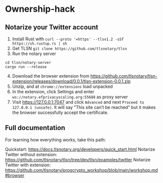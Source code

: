 # Ownership-hack

## Notarize your Twitter account

1. Install Rust with `curl --proto '=https' --tlsv1.2 -sSf https://sh.rustup.rs | sh`
2. Get TLSN `git clone https://github.com/tlsnotary/tlsn`
3. Run the notary server
```
cd tlsn/notary-server
cargo run --release
```
4. Download the browser extension from https://github.com/tlsnotary/tlsn-extension/releases/download/0.0.1/tlsn-extension-0.0.1.zip
5. Unzip, and at `chrome://extensions` load unpacked
6. In the extension, click Settings and enter `ws://notary.efprivacyscaling.org:55688` as proxy server
7. Visit https://127.0.0.1:7047 and click `Advanced` and next `Proceed to 127.0.0.1 (unsafe)`. It will say "This site can’t be reached" but it makes the browser successfully accept the certificate.



## Full documentation

For learning how everything works, take this path:

Quickstart: https://docs.tlsnotary.org/developers/quick_start.html
Notarize Twitter without extension: https://github.com/tlsnotary/tlsn/tree/dev/tlsn/examples/twitter
Notarize Twitter with extension: https://github.com/tlsnotary/progcrypto_workshop/blob/main/workshop.md#browser